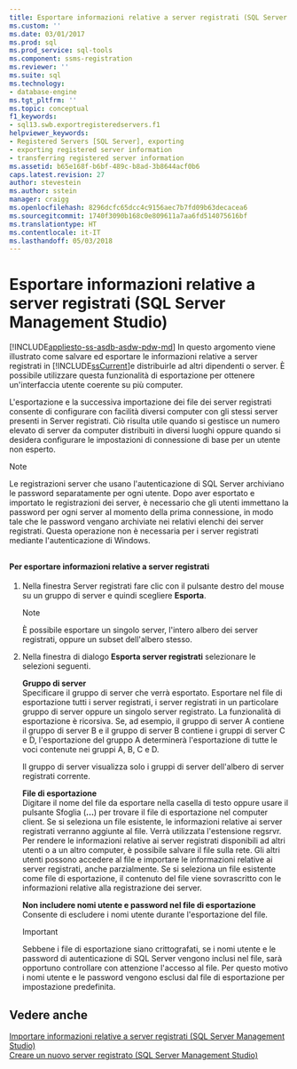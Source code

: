 ```yaml
---
title: Esportare informazioni relative a server registrati (SQL Server Management Studio) | Microsoft Docs
ms.custom: ''
ms.date: 03/01/2017
ms.prod: sql
ms.prod_service: sql-tools
ms.component: ssms-registration
ms.reviewer: ''
ms.suite: sql
ms.technology:
- database-engine
ms.tgt_pltfrm: ''
ms.topic: conceptual
f1_keywords:
- sql13.swb.exportregisteredservers.f1
helpviewer_keywords:
- Registered Servers [SQL Server], exporting
- exporting registered server information
- transferring registered server information
ms.assetid: b65e168f-b6bf-489c-b8ad-3b8644acf0b6
caps.latest.revision: 27
author: stevestein
ms.author: sstein
manager: craigg
ms.openlocfilehash: 8296dcfc65dcc4c9156aec7b7fd09b63decacea6
ms.sourcegitcommit: 1740f3090b168c0e809611a7aa6fd514075616bf
ms.translationtype: HT
ms.contentlocale: it-IT
ms.lasthandoff: 05/03/2018
---
```

# <a name="export-registered-server-information-sql-server-management-studio"></a>Esportare informazioni relative a server registrati (SQL Server Management Studio)
[!INCLUDE[appliesto-ss-asdb-asdw-pdw-md](../../includes/appliesto-ss-asdb-asdw-pdw-md.md)]
  In questo argomento viene illustrato come salvare ed esportare le informazioni relative a server registrati in [!INCLUDE[ssCurrent](../../includes/sscurrent-md.md)]e distribuirle ad altri dipendenti o server. È possibile utilizzare questa funzionalità di esportazione per ottenere un'interfaccia utente coerente su più computer.  
  
 L'esportazione e la successiva importazione dei file dei server registrati consente di configurare con facilità diversi computer con gli stessi server presenti in Server registrati. Ciò risulta utile quando si gestisce un numero elevato di server da computer distribuiti in diversi luoghi oppure quando si desidera configurare le impostazioni di connessione di base per un utente non esperto.  
  
> [!NOTE]  
>  Le registrazioni server che usano l'autenticazione di SQL Server archiviano le password separatamente per ogni utente. Dopo aver esportato e importato le registrazioni dei server, è necessario che gli utenti immettano la password per ogni server al momento della prima connessione, in modo tale che le password vengano archiviate nei relativi elenchi dei server registrati. Questa operazione non è necessaria per i server registrati mediante l'autenticazione di Windows.  
  
##  <a name="SSMSProcedure"></a>  
  
#### <a name="to-export-registered-server-information"></a>Per esportare informazioni relative a server registrati  
  
1.  Nella finestra Server registrati fare clic con il pulsante destro del mouse su un gruppo di server e quindi scegliere **Esporta**.  
  
    > [!NOTE]  
    >  È possibile esportare un singolo server, l'intero albero dei server registrati, oppure un subset dell'albero stesso.  
  
2.  Nella finestra di dialogo **Esporta server registrati** selezionare le selezioni seguenti.  
  
     **Gruppo di server**  
     Specificare il gruppo di server che verrà esportato. Esportare nel file di esportazione tutti i server registrati, i server registrati in un particolare gruppo di server oppure un singolo server registrato. La funzionalità di esportazione è ricorsiva. Se, ad esempio, il gruppo di server A contiene il gruppo di server B e il gruppo di server B contiene i gruppi di server C e D, l'esportazione del gruppo A determinerà l'esportazione di tutte le voci contenute nei gruppi A, B, C e D.  
  
     Il gruppo di server visualizza solo i gruppi di server dell'albero di server registrati corrente.  
  
     **File di esportazione**  
     Digitare il nome del file da esportare nella casella di testo oppure usare il pulsante Sfoglia (**...**) per trovare il file di esportazione nel computer client. Se si seleziona un file esistente, le informazioni relative ai server registrati verranno aggiunte al file. Verrà utilizzata l'estensione regsrvr. Per rendere le informazioni relative ai server registrati disponibili ad altri utenti o a un altro computer, è possibile salvare il file sulla rete. Gli altri utenti possono accedere al file e importare le informazioni relative ai server registrati, anche parzialmente. Se si seleziona un file esistente come file di esportazione, il contenuto del file viene sovrascritto con le informazioni relative alla registrazione dei server.  
  
     **Non includere nomi utente e password nel file di esportazione**  
     Consente di escludere i nomi utente durante l'esportazione del file.  
  
    > [!IMPORTANT]  
    >  Sebbene i file di esportazione siano crittografati, se i nomi utente e le password di autenticazione di SQL Server vengono inclusi nel file, sarà opportuno controllare con attenzione l'accesso al file. Per questo motivo i nomi utente e le password vengono esclusi dal file di esportazione per impostazione predefinita.  
  
## <a name="see-also"></a>Vedere anche  
 [Importare informazioni relative a server registrati &#40;SQL Server Management Studio&#41;](../../tools/sql-server-management-studio/import-registered-server-information-sql-server-management-studio.md)   
 [Creare un nuovo server registrato &#40;SQL Server Management Studio&#41;](../../tools/sql-server-management-studio/create-a-new-registered-server-sql-server-management-studio.md)  
  
  
